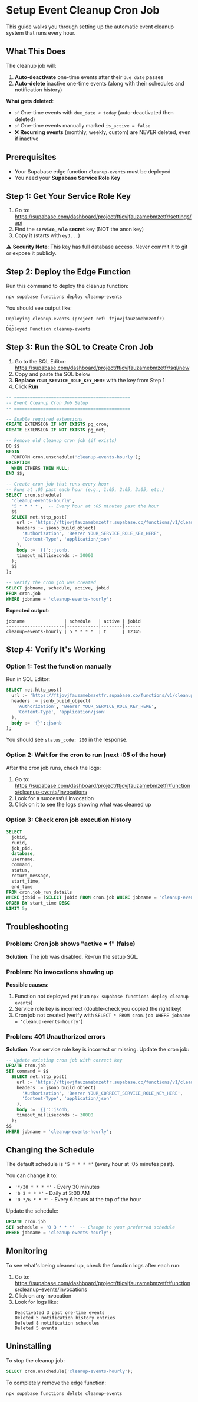 # Setup Event Cleanup Cron Job

This guide walks you through setting up the automatic event cleanup system that runs every hour.

## What This Does

The cleanup job will:
1. **Auto-deactivate** one-time events after their `due_date` passes
2. **Auto-delete** inactive one-time events (along with their schedules and notification history)

**What gets deleted**:
- ✅ One-time events with `due_date < today` (auto-deactivated then deleted)
- ✅ One-time events manually marked `is_active = false`
- ❌ **Recurring events** (monthly, weekly, custom) are NEVER deleted, even if inactive

## Prerequisites

- Your Supabase edge function `cleanup-events` must be deployed
- You need your **Supabase Service Role Key**

## Step 1: Get Your Service Role Key

1. Go to: https://supabase.com/dashboard/project/ftjovjfauzamebmzetfr/settings/api
2. Find the **`service_role` secret** key (NOT the anon key)
3. Copy it (starts with `eyJ...`)

⚠️ **Security Note**: This key has full database access. Never commit it to git or expose it publicly.

## Step 2: Deploy the Edge Function

Run this command to deploy the cleanup function:

```bash
npx supabase functions deploy cleanup-events
```

You should see output like:
```
Deploying cleanup-events (project ref: ftjovjfauzamebmzetfr)
...
Deployed Function cleanup-events
```

## Step 3: Run the SQL to Create Cron Job

1. Go to the SQL Editor: https://supabase.com/dashboard/project/ftjovjfauzamebmzetfr/sql/new
2. Copy and paste the SQL below
3. **Replace `YOUR_SERVICE_ROLE_KEY_HERE`** with the key from Step 1
4. Click **Run**

```sql
-- ============================================
-- Event Cleanup Cron Job Setup
-- ============================================

-- Enable required extensions
CREATE EXTENSION IF NOT EXISTS pg_cron;
CREATE EXTENSION IF NOT EXISTS pg_net;

-- Remove old cleanup cron job (if exists)
DO $$
BEGIN
  PERFORM cron.unschedule('cleanup-events-hourly');
EXCEPTION
  WHEN OTHERS THEN NULL;
END $$;

-- Create cron job that runs every hour
-- Runs at :05 past each hour (e.g., 1:05, 2:05, 3:05, etc.)
SELECT cron.schedule(
  'cleanup-events-hourly',
  '5 * * * *',  -- Every hour at :05 minutes past the hour
  $$
  SELECT net.http_post(
    url := 'https://ftjovjfauzamebmzetfr.supabase.co/functions/v1/cleanup-events',
    headers := jsonb_build_object(
      'Authorization', 'Bearer YOUR_SERVICE_ROLE_KEY_HERE',
      'Content-Type', 'application/json'
    ),
    body := '{}'::jsonb,
    timeout_milliseconds := 30000
  );
  $$
);

-- Verify the cron job was created
SELECT jobname, schedule, active, jobid
FROM cron.job
WHERE jobname = 'cleanup-events-hourly';
```

**Expected output**:
```
jobname               | schedule   | active | jobid
----------------------|------------|--------|------
cleanup-events-hourly | 5 * * * *  | t      | 12345
```

## Step 4: Verify It's Working

### Option 1: Test the function manually

Run in SQL Editor:
```sql
SELECT net.http_post(
  url := 'https://ftjovjfauzamebmzetfr.supabase.co/functions/v1/cleanup-events',
  headers := jsonb_build_object(
    'Authorization', 'Bearer YOUR_SERVICE_ROLE_KEY_HERE',
    'Content-Type', 'application/json'
  ),
  body := '{}'::jsonb
);
```

You should see `status_code: 200` in the response.

### Option 2: Wait for the cron to run (next :05 of the hour)

After the cron job runs, check the logs:

1. Go to: https://supabase.com/dashboard/project/ftjovjfauzamebmzetfr/functions/cleanup-events/invocations
2. Look for a successful invocation
3. Click on it to see the logs showing what was cleaned up

### Option 3: Check cron job execution history

```sql
SELECT
  jobid,
  runid,
  job_pid,
  database,
  username,
  command,
  status,
  return_message,
  start_time,
  end_time
FROM cron.job_run_details
WHERE jobid = (SELECT jobid FROM cron.job WHERE jobname = 'cleanup-events-hourly')
ORDER BY start_time DESC
LIMIT 5;
```

## Troubleshooting

### Problem: Cron job shows "active = f" (false)

**Solution**: The job was disabled. Re-run the setup SQL.

### Problem: No invocations showing up

**Possible causes**:
1. Function not deployed yet (run `npx supabase functions deploy cleanup-events`)
2. Service role key is incorrect (double-check you copied the right key)
3. Cron job not created (verify with `SELECT * FROM cron.job WHERE jobname = 'cleanup-events-hourly'`)

### Problem: 401 Unauthorized errors

**Solution**: Your service role key is incorrect or missing. Update the cron job:

```sql
-- Update existing cron job with correct key
UPDATE cron.job
SET command = $$
  SELECT net.http_post(
    url := 'https://ftjovjfauzamebmzetfr.supabase.co/functions/v1/cleanup-events',
    headers := jsonb_build_object(
      'Authorization', 'Bearer YOUR_CORRECT_SERVICE_ROLE_KEY_HERE',
      'Content-Type', 'application/json'
    ),
    body := '{}'::jsonb,
    timeout_milliseconds := 30000
  );
$$
WHERE jobname = 'cleanup-events-hourly';
```

## Changing the Schedule

The default schedule is `'5 * * * *'` (every hour at :05 minutes past).

You can change it to:
- `'*/30 * * * *'` - Every 30 minutes
- `'0 3 * * *'` - Daily at 3:00 AM
- `'0 */6 * * *'` - Every 6 hours at the top of the hour

Update the schedule:
```sql
UPDATE cron.job
SET schedule = '0 3 * * *'  -- Change to your preferred schedule
WHERE jobname = 'cleanup-events-hourly';
```

## Monitoring

To see what's being cleaned up, check the function logs after each run:

1. Go to: https://supabase.com/dashboard/project/ftjovjfauzamebmzetfr/functions/cleanup-events/invocations
2. Click on any invocation
3. Look for logs like:
   ```
   Deactivated 3 past one-time events
   Deleted 5 notification history entries
   Deleted 8 notification schedules
   Deleted 5 events
   ```

## Uninstalling

To stop the cleanup job:

```sql
SELECT cron.unschedule('cleanup-events-hourly');
```

To completely remove the edge function:

```bash
npx supabase functions delete cleanup-events
```
